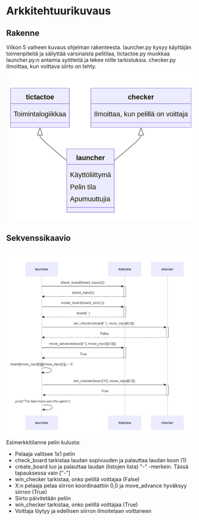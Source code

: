 # Arkkitehtuurikuvaus

## Rakenne
Viikon 5 vaiheen kuvaus ohjelman rakenteesta. launcher.py kysyy käyttäjän toimenpiteitä ja säilyttää varsinaista pelitilaa, tictactoe.py muokkaa launcher.py:n antamia syötteitä ja tekee niille tarkistuksia. checker.py ilmoittaa, kun voittava siirto on tehty.
![arkkitehtuuri](./kuvat/arkkitehtuuri.png)
## Sekvenssikaavio
![sekvenssikaavio](./kuvat/sekvenssikaavio.png)
Esimerkkitilanne pelin kulusta:
- Pelaaja valitsee 1x1 pelin
- check_board tarkistaa laudan sopivuuden ja palauttaa laudan koon (1)
- create_board luo ja palauttaa laudan (listojen lista) "-" -merkein. Tässä tapauksessa vain ["-"]
- win_checker tarkistaa, onko pelillä voittajaa (False)
- X:n pelaaja pelaa siirron koordinaattiin 0,0 ja move_advance hyväksyy siirron (True)
- Siirto päivitetään peliin
- win_checker tarkistaa, onko pelillä voittajaa (True)
- Voittaja löytyy ja edellisen siirron ilmoitetaan voittaneen
